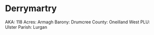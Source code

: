 # Derrymartry

AKA: 118
Acres: Armagh
Barony: Drumcree
County: Oneilland West
PLU: Ulster
Parish: Lurgan
